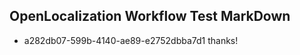 ## OpenLocalization Workflow Test MarkDown
* a282db07-599b-4140-ae89-e2752dbba7d1 thanks!

<!--HONumber=Jul16_HO3-->


